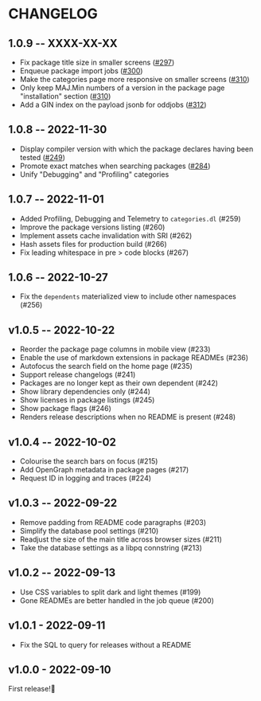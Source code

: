 # CHANGELOG

## 1.0.9 -- XXXX-XX-XX
* Fix package title size in smaller screens ([#297](https://github.com/flora-pm/flora-server/pull/297))
* Enqueue package import jobs ([#300](https://github.com/flora-pm/flora-server/pull/300))
* Make the categories page more responsive on smaller screens ([#310](https://github.com/flora-pm/flora-server/pull/310))
* Only keep MAJ.Min numbers of a version in the package page "installation" section ([#310](https://github.com/flora-pm/flora-server/pull/310))
* Add a GIN index on the payload jsonb for oddjobs ([#312](https://github.com/flora-pm/flora-server/pull/312))

## 1.0.8 -- 2022-11-30
* Display compiler version with which the package declares having been tested ([#249](https://github.com/flora-pm/flora-server/pull/249))
* Promote exact matches when searching packages ([#284](https://github.com/flora-pm/flora-server/pull/284))
* Unify "Debugging" and "Profiling" categories

## 1.0.7 -- 2022-11-01

* Added Profiling, Debugging and Telemetry to `categories.dl` (#259)
* Improve the package versions listing (#260)
* Implement assets cache invalidation with SRI (#262)
* Hash assets files for production build (#266)
* Fix leading whitespace in pre > code blocks (#267)

## 1.0.6 -- 2022-10-27

* Fix the `dependents` materialized view to include other namespaces (#256)

## v1.0.5 -- 2022-10-22

* Reorder the package page columns in mobile view (#233)
* Enable the use of markdown extensions in package READMEs (#236)
* Autofocus the search field on the home page (#235)
* Support release changelogs (#241)
* Packages are no longer kept as their own dependent (#242)
* Show library dependencies only (#244)
* Show licenses in package listings (#245)
* Show package flags (#246)
* Renders release descriptions when no README is present (#248)

## v1.0.4 -- 2022-10-02

* Colourise the search bars on focus (#215)
* Add OpenGraph metadata in package pages (#217)
* Request ID in logging and traces (#224)

## v1.0.3 -- 2022-09-22

* Remove padding from README code paragraphs (#203)
* Simplify the database pool settings (#210)
* Readjust the size of the main title across browser sizes (#211)
* Take the database settings as a libpq connstring (#213)

## v1.0.2 -- 2022-09-13

* Use CSS variables to split dark and light themes (#199)
* Gone READMEs are better handled in the job queue (#200)

## v1.0.1 - 2022-09-11

* Fix the SQL to query for releases without a README

## v1.0.0 - 2022-09-10

First release!🥳
